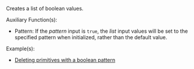 Creates a list of boolean values.

Auxiliary Function(s):



* Pattern: If the _pattern_ input is `true`, the _list_ input values will be set to the specified pattern when initialized, rather than the default value.

Example(s):



* [Deleting primitives with a boolean pattern](https://creator.trimble.com/?viewLayout=verticalSplit&assetURI=whp:d81bdd83-7204-4718-898b-645127deac74&version=latest)